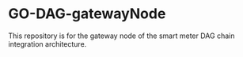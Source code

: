 # GO-DAG-gatewayNode
This repository is for the gateway node of the smart meter DAG chain integration architecture.
